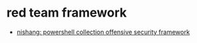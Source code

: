 # red team framework

* [nishang: powershell collection offensive security framework](https://github.com/samratashok/nishang)
